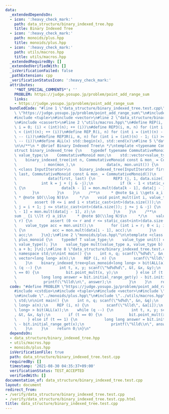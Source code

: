 ```yaml
---
data:
  _extendedDependsOn:
  - icon: ':heavy_check_mark:'
    path: data_structure/binary_indexed_tree.hpp
    title: Binary Indexed Tree
  - icon: ':heavy_check_mark:'
    path: monoids/plus.hpp
    title: monoids/plus.hpp
  - icon: ':heavy_check_mark:'
    path: utils/macros.hpp
    title: utils/macros.hpp
  _extendedRequiredBy: []
  _extendedVerifiedWith: []
  _isVerificationFailed: false
  _pathExtension: cpp
  _verificationStatusIcon: ':heavy_check_mark:'
  attributes:
    '*NOT_SPECIAL_COMMENTS*': ''
    PROBLEM: https://judge.yosupo.jp/problem/point_add_range_sum
    links:
    - https://judge.yosupo.jp/problem/point_add_range_sum
  bundledCode: "#line 1 \"data_structure/binary_indexed_tree.test.cpp\"\n#define PROBLEM\
    \ \"https://judge.yosupo.jp/problem/point_add_range_sum\"\n#include <cstdio>\n\
    #include <tuple>\n#include <vector>\n#line 2 \"data_structure/binary_indexed_tree.hpp\"\
    \n#include <cassert>\n#line 2 \"utils/macros.hpp\"\n#define REP(i, n) for (int\
    \ i = 0; (i) < (int)(n); ++ (i))\n#define REP3(i, m, n) for (int i = (m); (i)\
    \ < (int)(n); ++ (i))\n#define REP_R(i, n) for (int i = (int)(n) - 1; (i) >= 0;\
    \ -- (i))\n#define REP3R(i, m, n) for (int i = (int)(n) - 1; (i) >= (int)(m);\
    \ -- (i))\n#define ALL(x) std::begin(x), std::end(x)\n#line 5 \"data_structure/binary_indexed_tree.hpp\"\
    \n\n/**\n * @brief Binary Indexed Tree\n */\ntemplate <typename CommutativeMonoid>\n\
    struct binary_indexed_tree {\n    typedef typename CommutativeMonoid::value_type\
    \ value_type;\n    CommutativeMonoid mon;\n    std::vector<value_type> data;\n\
    \    binary_indexed_tree(int n, CommutativeMonoid const & mon_ = CommutativeMonoid())\n\
    \            : mon(mon_),\n              data(n, mon.unit()) {\n    }\n    template\
    \ <class InputIterator>\n    binary_indexed_tree(InputIterator first, InputIterator\
    \ last, CommutativeMonoid const & mon_ = CommutativeMonoid())\n            : mon(mon_),\n\
    \              data(first, last) {\n        REP3 (j, 1, data.size() + 1) {\n \
    \           int k = j + (j & -j);\n            if (k - 1 < static_cast<int>(data.size()))\
    \ {\n                data[k - 1] = mon.mult(data[k - 1], data[j - 1]);\n     \
    \       }\n        }\n    }\n    /**\n     * @note $a_i \\gets a_i + z$\n    \
    \ * @note $O(\\log N)$\n     */\n    void point_mult(int i, value_type z) {\n\
    \        assert (0 <= i and i < static_cast<int>(data.size()));\n        for (int\
    \ j = i + 1; j <= static_cast<int>(data.size()); j += j & -j) {\n            data[j\
    \ - 1] = mon.mult(data[j - 1], z);\n        }\n    }\n    /**\n     * @note $\\\
    sum _ {i \\lt r} a_i$\n     * @note $O(\\log N)$\n     */\n    value_type initial_range_get(int\
    \ r) {\n        assert (0 <= r and r <= static_cast<int>(data.size()));\n    \
    \    value_type acc = mon.unit();\n        for (int i = r; 0 < i; i -= i & -i)\
    \ {\n            acc = mon.mult(data[i - 1], acc);\n        }\n        return\
    \ acc;\n    }\n};\n#line 2 \"monoids/plus.hpp\"\n\ntemplate <class T>\nstruct\
    \ plus_monoid {\n    typedef T value_type;\n    value_type unit() const { return\
    \ value_type(); }\n    value_type mult(value_type a, value_type b) const { return\
    \ a + b; }\n};\n#line 8 \"data_structure/binary_indexed_tree.test.cpp\"\nusing\
    \ namespace std;\n\nint main() {\n    int n, q; scanf(\"%d%d\", &n, &q);\n   \
    \ vector<long long> a(n);\n    REP (i, n) {\n        scanf(\"%lld\", &a[i]);\n\
    \    }\n    binary_indexed_tree<plus_monoid<long long> > bit(ALL(a));\n    while\
    \ (q --) {\n        int t, x, y; scanf(\"%d%d%d\", &t, &x, &y);\n        if (t\
    \ == 0) {\n            bit.point_mult(x, y);\n        } else if (t == 1) {\n \
    \           long long answer = bit.initial_range_get(y) - bit.initial_range_get(x);\n\
    \            printf(\"%lld\\n\", answer);\n        }\n    }\n    return 0;\n}\n"
  code: "#define PROBLEM \"https://judge.yosupo.jp/problem/point_add_range_sum\"\n\
    #include <cstdio>\n#include <tuple>\n#include <vector>\n#include \"../data_structure/binary_indexed_tree.hpp\"\
    \n#include \"../monoids/plus.hpp\"\n#include \"../utils/macros.hpp\"\nusing namespace\
    \ std;\n\nint main() {\n    int n, q; scanf(\"%d%d\", &n, &q);\n    vector<long\
    \ long> a(n);\n    REP (i, n) {\n        scanf(\"%lld\", &a[i]);\n    }\n    binary_indexed_tree<plus_monoid<long\
    \ long> > bit(ALL(a));\n    while (q --) {\n        int t, x, y; scanf(\"%d%d%d\"\
    , &t, &x, &y);\n        if (t == 0) {\n            bit.point_mult(x, y);\n   \
    \     } else if (t == 1) {\n            long long answer = bit.initial_range_get(y)\
    \ - bit.initial_range_get(x);\n            printf(\"%lld\\n\", answer);\n    \
    \    }\n    }\n    return 0;\n}\n"
  dependsOn:
  - data_structure/binary_indexed_tree.hpp
  - utils/macros.hpp
  - monoids/plus.hpp
  isVerificationFile: true
  path: data_structure/binary_indexed_tree.test.cpp
  requiredBy: []
  timestamp: '2021-08-30 04:35:37+09:00'
  verificationStatus: TEST_ACCEPTED
  verifiedWith: []
documentation_of: data_structure/binary_indexed_tree.test.cpp
layout: document
redirect_from:
- /verify/data_structure/binary_indexed_tree.test.cpp
- /verify/data_structure/binary_indexed_tree.test.cpp.html
title: data_structure/binary_indexed_tree.test.cpp
---
```

